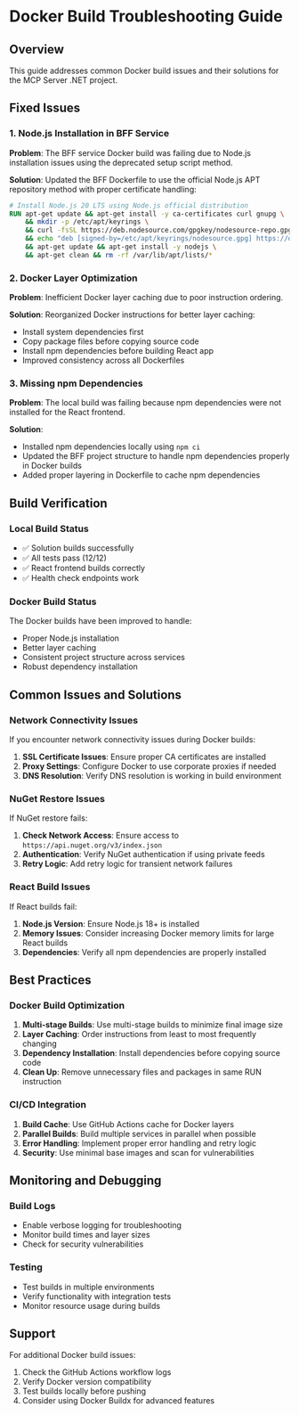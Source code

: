 # Docker Build Troubleshooting Guide

## Overview

This guide addresses common Docker build issues and their solutions for the MCP Server .NET project.

## Fixed Issues

### 1. Node.js Installation in BFF Service

**Problem**: The BFF service Docker build was failing due to Node.js installation issues using the deprecated setup script method.

**Solution**: Updated the BFF Dockerfile to use the official Node.js APT repository method with proper certificate handling:

```dockerfile
# Install Node.js 20 LTS using Node.js official distribution
RUN apt-get update && apt-get install -y ca-certificates curl gnupg \
    && mkdir -p /etc/apt/keyrings \
    && curl -fsSL https://deb.nodesource.com/gpgkey/nodesource-repo.gpg.key | gpg --dearmor -o /etc/apt/keyrings/nodesource.gpg \
    && echo "deb [signed-by=/etc/apt/keyrings/nodesource.gpg] https://deb.nodesource.com/node_20.x nodistro main" | tee /etc/apt/sources.list.d/nodesource.list \
    && apt-get update && apt-get install -y nodejs \
    && apt-get clean && rm -rf /var/lib/apt/lists/*
```

### 2. Docker Layer Optimization

**Problem**: Inefficient Docker layer caching due to poor instruction ordering.

**Solution**: Reorganized Docker instructions for better layer caching:
- Install system dependencies first
- Copy package files before copying source code
- Install npm dependencies before building React app
- Improved consistency across all Dockerfiles

### 3. Missing npm Dependencies

**Problem**: The local build was failing because npm dependencies were not installed for the React frontend.

**Solution**: 
- Installed npm dependencies locally using `npm ci`
- Updated the BFF project structure to handle npm dependencies properly in Docker builds
- Added proper layering in Dockerfile to cache npm dependencies

## Build Verification

### Local Build Status
- ✅ Solution builds successfully
- ✅ All tests pass (12/12)
- ✅ React frontend builds correctly
- ✅ Health check endpoints work

### Docker Build Status
The Docker builds have been improved to handle:
- Proper Node.js installation
- Better layer caching
- Consistent project structure across services
- Robust dependency installation

## Common Issues and Solutions

### Network Connectivity Issues

If you encounter network connectivity issues during Docker builds:

1. **SSL Certificate Issues**: Ensure proper CA certificates are installed
2. **Proxy Settings**: Configure Docker to use corporate proxies if needed
3. **DNS Resolution**: Verify DNS resolution is working in build environment

### NuGet Restore Issues

If NuGet restore fails:

1. **Check Network Access**: Ensure access to `https://api.nuget.org/v3/index.json`
2. **Authentication**: Verify NuGet authentication if using private feeds
3. **Retry Logic**: Add retry logic for transient network failures

### React Build Issues

If React builds fail:

1. **Node.js Version**: Ensure Node.js 18+ is installed
2. **Memory Issues**: Consider increasing Docker memory limits for large React builds
3. **Dependencies**: Verify all npm dependencies are properly installed

## Best Practices

### Docker Build Optimization

1. **Multi-stage Builds**: Use multi-stage builds to minimize final image size
2. **Layer Caching**: Order instructions from least to most frequently changing
3. **Dependency Installation**: Install dependencies before copying source code
4. **Clean Up**: Remove unnecessary files and packages in same RUN instruction

### CI/CD Integration

1. **Build Cache**: Use GitHub Actions cache for Docker layers
2. **Parallel Builds**: Build multiple services in parallel when possible
3. **Error Handling**: Implement proper error handling and retry logic
4. **Security**: Use minimal base images and scan for vulnerabilities

## Monitoring and Debugging

### Build Logs
- Enable verbose logging for troubleshooting
- Monitor build times and layer sizes
- Check for security vulnerabilities

### Testing
- Test builds in multiple environments
- Verify functionality with integration tests
- Monitor resource usage during builds

## Support

For additional Docker build issues:

1. Check the GitHub Actions workflow logs
2. Verify Docker version compatibility
3. Test builds locally before pushing
4. Consider using Docker Buildx for advanced features